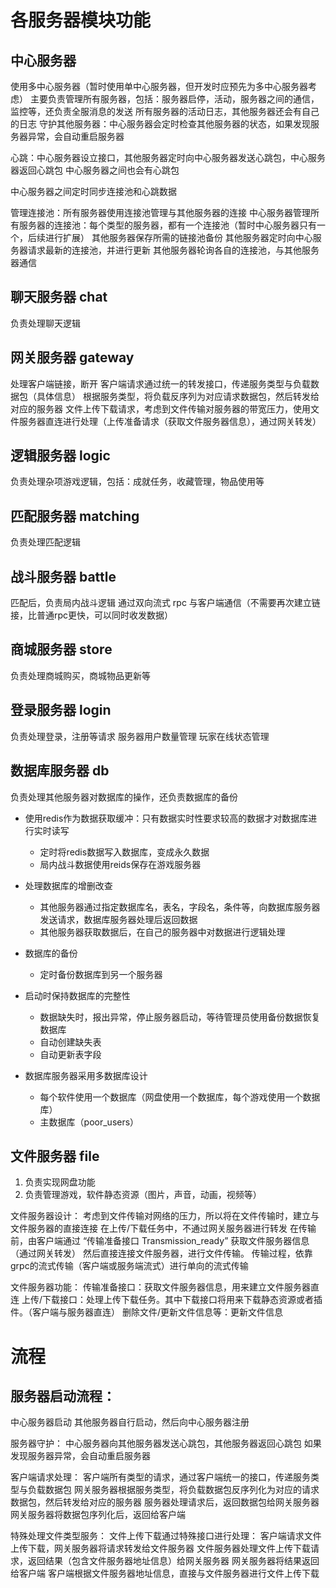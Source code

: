 # 各服务器模块功能
## 中心服务器
使用多中心服务器（暂时使用单中心服务器，但开发时应预先为多中心服务器考虑）
主要负责管理所有服务器，包括：服务器启停，活动，服务器之间的通信，监控等，还负责全服消息的发送
所有服务器的活动日志，其他服务器还会有自己的日志
守护其他服务器：中心服务器会定时检查其他服务器的状态，如果发现服务器异常，会自动重启服务器

心跳：中心服务器设立接口，其他服务器定时向中心服务器发送心跳包，中心服务器返回心跳包
中心服务器之间也会有心跳包

中心服务器之间定时同步连接池和心跳数据

管理连接池：所有服务器使用连接池管理与其他服务器的连接
    中心服务器管理所有服务器的连接池：每个类型的服务器，都有一个连接池（暂时中心服务器只有一个，后续进行扩展）
    其他服务器保存所需的链接池备份
    其他服务器定时向中心服务器请求最新的连接池，并进行更新
    其他服务器轮询各自的连接池，与其他服务器通信

## 聊天服务器 chat
负责处理聊天逻辑

## 网关服务器 gateway
处理客户端链接，断开
客户端请求通过统一的转发接口，传递服务类型与负载数据包（具体信息）
根据服务类型，将负载反序列为对应请求数据包，然后转发给对应的服务器
文件上传下载请求，考虑到文件传输对服务器的带宽压力，使用文件服务器直连进行处理（上传准备请求（获取文件服务器信息），通过网关转发）

## 逻辑服务器 logic
负责处理杂项游戏逻辑，包括：成就任务，收藏管理，物品使用等

## 匹配服务器 matching
负责处理匹配逻辑
 
## 战斗服务器 battle
匹配后，负责局内战斗逻辑
通过双向流式 rpc 与客户端通信（不需要再次建立链接，比普通rpc更快，可以同时收发数据）

## 商城服务器 store
负责处理商城购买，商城物品更新等

## 登录服务器 login
负责处理登录，注册等请求
服务器用户数量管理
玩家在线状态管理
 
## 数据库服务器 db
负责处理其他服务器对数据库的操作，还负责数据库的备份
+ 使用redis作为数据获取缓冲：只有数据实时性要求较高的数据才对数据库进行实时读写
    - 定时将redis数据写入数据库，变成永久数据
    - 局内战斗数据使用reids保存在游戏服务器

+ 处理数据库的增删改查
    - 其他服务器通过指定数据库名，表名，字段名，条件等，向数据库服务器发送请求，数据库服务器处理后返回数据
    - 其他服务器获取数据后，在自己的服务器中对数据进行逻辑处理

+ 数据库的备份
    - 定时备份数据库到另一个服务器

+ 启动时保持数据库的完整性
    - 数据缺失时，报出异常，停止服务器启动，等待管理员使用备份数据恢复数据库
    - 自动创建缺失表
    - 自动更新表字段

+ 数据库服务器采用多数据库设计
    - 每个软件使用一个数据库（网盘使用一个数据库，每个游戏使用一个数据库）
    - 主数据库（poor_users）

## 文件服务器 file
1. 负责实现网盘功能
2. 负责管理游戏，软件静态资源（图片，声音，动画，视频等）

文件服务器设计：
考虑到文件传输对网络的压力，所以将在文件传输时，建立与文件服务器的直接连接
在上传/下载任务中，不通过网关服务器进行转发
在传输前，由客户端通过 “传输准备接口 Transmission_ready” 获取文件服务器信息（通过网关转发）
然后直接连接文件服务器，进行文件传输。
传输过程，依靠 grpc的流式传输（客户端或服务端流式）进行单向的流式传输

文件服务器功能：
传输准备接口：获取文件服务器信息，用来建立文件服务器直连
上传/下载接口：处理上传下载任务。其中下载接口将用来下载静态资源或者插件。（客户端与服务器直连）
删除文件/更新文件信息等：更新文件信息


# 流程
## 服务器启动流程：
中心服务器启动
其他服务器自行启动，然后向中心服务器注册

服务器守护：
中心服务器向其他服务器发送心跳包，其他服务器返回心跳包
如果发现服务器异常，会自动重启服务器

客户端请求处理：
客户端所有类型的请求，通过客户端统一的接口，传递服务类型与负载数据包
网关服务器根据服务类型，将负载数据包反序列化为对应的请求数据包，然后转发给对应的服务器
服务器处理请求后，返回数据包给网关服务器
网关服务器将数据包序列化后，返回给客户端

特殊处理文件类型服务：
文件上传下载通过特殊接口进行处理：
客户端请求文件上传下载，网关服务器将请求转发给文件服务器
文件服务器处理文件上传下载请求，返回结果（包含文件服务器地址信息）给网关服务器
网关服务器将结果返回给客户端
客户端根据文件服务器地址信息，直接与文件服务器进行文件上传下载

